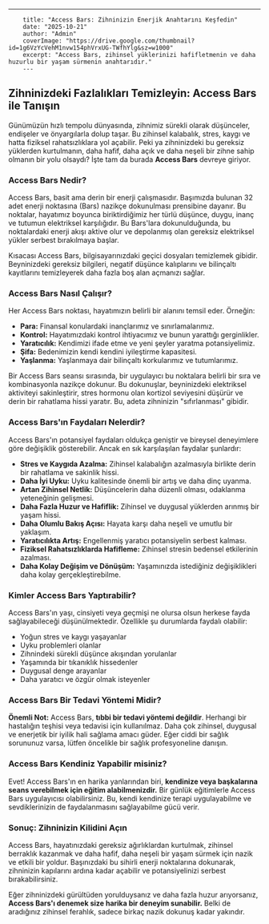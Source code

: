 ---
        title: "Access Bars: Zihninizin Enerjik Anahtarını Keşfedin"
        date: "2025-10-21"
        author: "Admin"
        coverImage: "https://drive.google.com/thumbnail?id=1g6VzYcVehM1nvw154phVrxUG-TWfhYlg&sz=w1000"
        excerpt: "Access Bars, zihinsel yüklerinizi hafifletmenin ve daha huzurlu bir yaşam sürmenin anahtarıdır."
        ---
        
## Zihninizdeki Fazlalıkları Temizleyin: Access Bars ile Tanışın

Günümüzün hızlı tempolu dünyasında, zihnimiz sürekli olarak düşünceler, endişeler ve önyargılarla dolup taşar. Bu zihinsel kalabalık, stres, kaygı ve hatta fiziksel rahatsızlıklara yol açabilir. Peki ya zihninizdeki bu gereksiz yüklerden kurtulmanın, daha hafif, daha açık ve daha neşeli bir zihne sahip olmanın bir yolu olsaydı? İşte tam da burada **Access Bars** devreye giriyor.

### Access Bars Nedir?

Access Bars, basit ama derin bir enerji çalışmasıdır. Başımızda bulunan 32 adet enerji noktasına (Bars) nazikçe dokunulması prensibine dayanır. Bu noktalar, hayatımız boyunca biriktirdiğimiz her türlü düşünce, duygu, inanç ve tutumun elektriksel karşılığıdır. Bu Bars'lara dokunulduğunda, bu noktalardaki enerji akışı aktive olur ve depolanmış olan gereksiz elektriksel yükler serbest bırakılmaya başlar.

Kısacası Access Bars, bilgisayarınızdaki geçici dosyaları temizlemek gibidir. Beyninizdeki gereksiz bilgileri, negatif düşünce kalıplarını ve bilinçaltı kayıtlarını temizleyerek daha fazla boş alan açmanızı sağlar.

### Access Bars Nasıl Çalışır?

Her Access Bars noktası, hayatımızın belirli bir alanını temsil eder. Örneğin:

*   **Para:** Finansal konulardaki inançlarımız ve sınırlamalarımız.
*   **Kontrol:** Hayatımızdaki kontrol ihtiyacımız ve bunun yarattığı gerginlikler.
*   **Yaratıcılık:** Kendimizi ifade etme ve yeni şeyler yaratma potansiyelimiz.
*   **Şifa:** Bedenimizin kendi kendini iyileştirme kapasitesi.
*   **Yaşlanma:** Yaşlanmaya dair bilinçaltı korkularımız ve tutumlarımız.

Bir Access Bars seansı sırasında, bir uygulayıcı bu noktalara belirli bir sıra ve kombinasyonla nazikçe dokunur. Bu dokunuşlar, beyninizdeki elektriksel aktiviteyi sakinleştirir, stres hormonu olan kortizol seviyesini düşürür ve derin bir rahatlama hissi yaratır. Bu, adeta zihninizin "sıfırlanması" gibidir.

### Access Bars'ın Faydaları Nelerdir?

Access Bars'ın potansiyel faydaları oldukça geniştir ve bireysel deneyimlere göre değişiklik gösterebilir. Ancak en sık karşılaşılan faydalar şunlardır:

*   **Stres ve Kaygıda Azalma:** Zihinsel kalabalığın azalmasıyla birlikte derin bir rahatlama ve sakinlik hissi.
*   **Daha İyi Uyku:** Uyku kalitesinde önemli bir artış ve daha dinç uyanma.
*   **Artan Zihinsel Netlik:** Düşüncelerin daha düzenli olması, odaklanma yeteneğinin gelişmesi.
*   **Daha Fazla Huzur ve Hafiflik:** Zihinsel ve duygusal yüklerden arınmış bir yaşam hissi.
*   **Daha Olumlu Bakış Açısı:** Hayata karşı daha neşeli ve umutlu bir yaklaşım.
*   **Yaratıcılıkta Artış:** Engellenmiş yaratıcı potansiyelin serbest kalması.
*   **Fiziksel Rahatsızlıklarda Hafifleme:** Zihinsel stresin bedensel etkilerinin azalması.
*   **Daha Kolay Değişim ve Dönüşüm:** Yaşamınızda istediğiniz değişiklikleri daha kolay gerçekleştirebilme.

### Kimler Access Bars Yaptırabilir?

Access Bars'ın yaşı, cinsiyeti veya geçmişi ne olursa olsun herkese fayda sağlayabileceği düşünülmektedir. Özellikle şu durumlarda faydalı olabilir:

*   Yoğun stres ve kaygı yaşayanlar
*   Uyku problemleri olanlar
*   Zihnindeki sürekli düşünce akışından yorulanlar
*   Yaşamında bir tıkanıklık hissedenler
*   Duygusal denge arayanlar
*   Daha yaratıcı ve özgür olmak isteyenler

### Access Bars Bir Tedavi Yöntemi Midir?

**Önemli Not:** Access Bars, **tıbbi bir tedavi yöntemi değildir**. Herhangi bir hastalığın teşhisi veya tedavisi için kullanılmaz. Daha çok zihinsel, duygusal ve enerjetik bir iyilik hali sağlama amacı güder. Eğer ciddi bir sağlık sorununuz varsa, lütfen öncelikle bir sağlık profesyoneline danışın.

### Access Bars Kendiniz Yapabilir misiniz?

Evet! Access Bars'ın en harika yanlarından biri, **kendinize veya başkalarına seans verebilmek için eğitim alabilmenizdir.** Bir günlük eğitimlerle Access Bars uygulayıcısı olabilirsiniz. Bu, kendi kendinize terapi uygulayabilme ve sevdiklerinizin de faydalanmasını sağlayabilme gücü verir.

### Sonuç: Zihninizin Kilidini Açın

Access Bars, hayatınızdaki gereksiz ağırlıklardan kurtulmak, zihinsel berraklık kazanmak ve daha hafif, daha neşeli bir yaşam sürmek için nazik ve etkili bir yoldur. Başınızdaki bu sihirli enerji noktalarına dokunarak, zihninizin kapılarını ardına kadar açabilir ve potansiyelinizi serbest bırakabilirsiniz.

Eğer zihninizdeki gürültüden yorulduysanız ve daha fazla huzur arıyorsanız, **Access Bars'ı denemek size harika bir deneyim sunabilir.** Belki de aradığınız zihinsel ferahlık, sadece birkaç nazik dokunuş kadar yakındır.